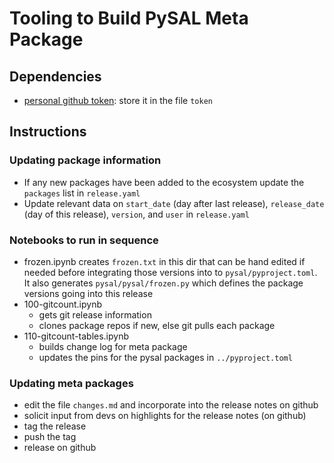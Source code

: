 # Tooling to Build PySAL Meta Package

## Dependencies

- [personal github token](https://help.github.com/en/github/authenticating-to-github/creating-a-personal-access-token-for-the-command-line
): store it in the file `token`

## Instructions

### Updating package information
- If any new packages have been added to the ecosystem update the `packages` list in `release.yaml` 
- Update relevant data on `start_date` (day after last release), `release_date` (day
  of this release), `version`, and `user` in `release.yaml`

### Notebooks to run in sequence
- frozen.ipynb creates `frozen.txt` in this dir that can be hand edited if needed before integrating those versions into to `pysal/pyproject.toml`. It also generates `pysal/pysal/frozen.py` which defines the package versions going into this release
- 100-gitcount.ipynb
  - gets git release information
  - clones package repos if new, else git pulls each package
- 110-gitcount-tables.ipynb
  - builds change log for meta package
  - updates the pins for the pysal packages in `../pyproject.toml`

### Updating meta packages
- edit the file `changes.md` and incorporate into the release notes on github
- solicit input from devs on highlights for the release notes (on github)
- tag the release
- push the tag
- release on github
